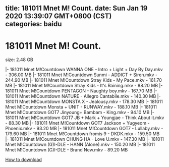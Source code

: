 
title: 181011 Mnet M! Count.
date: Sun Jan 19 2020 13:39:07 GMT+0800 (CST)    
categories: baidu
---

# 181011 Mnet M! Count.
size: 2.48 GB
 
 
|- 181011 Mnet M!Countdown WANNA ONE - Intro + Light + Day By Day.mkv - 306.00 MB
|- 181011 Mnet M!Countdown Sunmi - ADDICT + Siren.mkv - 244.90 MB
|- 181011 Mnet M!Countdown Stray Kids - My Pace.mkv - 161.70 MB
|- 181011 Mnet M!Countdown Stray Kids - It's Raining.mkv - 88.20 MB
|- 181011 Mnet M!Countdown PENTAGON - Naughty boy.mkv - 167.70 MB
|- 181011 Mnet M!Countdown NATURE - Allegro Cantabile.mkv - 140.30 MB
|- 181011 Mnet M!Countdown MONSTA X - Jealousy.mkv - 178.30 MB
|- 181011 Mnet M!Countdown Monsta + UNIT - RUNWAY.mkv - 188.10 MB
|- 181011 Mnet M!Countdown GOT7 Jinyoung+ Bambam - King.mkv - 94.10 MB
|- 181011 Mnet M!Countdown GOT7 JB + Mark + Youngjae - Think About it.mkv - 88.30 MB
|- 181011 Mnet M!Countdown GOT7 Jackson + Yugyeom - Phoenix.mkv - 93.20 MB
|- 181011 Mnet M!Countdown GOT7 - Lullaby.mkv - 179.60 MB
|- 181011 Mnet M!Countdown fromis 9 - DKDK.mkv - 159.50 MB
|- 181011 Mnet M!Countdown CHUNG HA - Love U.mkv - 147.30 MB
|- 181011 Mnet M!Countdown (G)I-DLE - HANN (Alone).mkv - 150.20 MB
|- 181011 Mnet M!Countdown (G)I-DLE - Brand New.mkv - 89.20 MB

[How to download](https://bpcam.bemobtrk.com/go/2ceec3aa-1ca2-46d6-b9ff-aaa5c184517c?jno=4145)